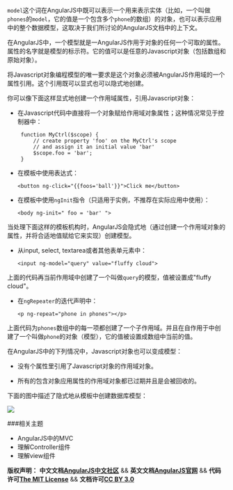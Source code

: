 `model`这个词在AngularJS中既可以表示一个用来表示实体（比如，一个叫做`phones`的`model`，它的值是一个包含多个`phone`的数组）的对象，也可以表示应用中的整个数据模型，这取决于我们所讨论的AngularJS文档中的上下文。

在AngularJS中，一个模型就是一AngularJS作用于对象的任何一个可取的属性。属性的名字就是模型的标示符。它的值可以是任意的Javascript对象（包括数组和原始对象）。

将Javascript对象编程模型的唯一要求是这个对象必须被AngularJS作用域的一个属性引用。这个引用既可以显式也可以隐式地创建。<!--more-->

你可以像下面这样显式地创建一个作用域属性，引用Javascript对象：

*  在Javascript代码中直接将一个对象赋给作用域对象属性；这种情况常见于控制器中：

		function MyCtrl($scope) {
			// create property 'foo' on the MyCtrl's scope
			// and assign it an initial value 'bar'
			$scope.foo = 'bar';
		}

*  在模板中使用表达式：

	`<button ng-click="{{foos='ball'}}">Click me</button>`

*  在模板中使用`ngInit`指令（只适用于实例，不推荐在实际应用中使用）：

	`<body ng-init=" foo = 'bar' ">`

当处理下面这样的模板机构时，AngularJS会隐式地（通过创建一个作用域对象的属性，并将合适地值赋给它来实现）创建模型。

*  从input, select, textarea或者其他表单元素中：
	
	`<input ng-model="query" value="fluffy cloud">`

上面的代码再当前作用域中创建了一个叫做`query`的模型，值被设置成"fluffy cloud"。

*  在`ngRepeater`的迭代声明中：

	`<p ng-repeat="phone in phones"></p>`


上面代码为`phones`数组中的每一项都创建了一个子作用域。并且在自作用于中创建了一个叫做`phone`的对象（模型），它的值被设置成数组中当前的值。

在AngularJS中的下列情况中，Javascript对象也可以变成模型：

*  没有个属性里引用了Javascript对象的作用域对象。

*  所有的包含对象应用属性的作用域对象都已过期并且是会被回收的。

下面的图中描述了隐式地从模板中创建数据库模型：

<img src="http://docs.angularjs.org/img/guide/about_model_final.png"/>

###相关主题
*  AngularJS中的MVC
*  理解Controller组件
*  理解view组件

<span class="doc-copyright">**版权声明：** **中文文档[AngularJS中文社区][]** && **英文文档[AngularJS官网][]** && **代码许可[The MIT License][]** && **文档许可[CC BY 3.0][]**</span>

 [AngularJS中文社区]: http://angularjs.cn/
 [AngularJS官网]: http://angularjs.org/
 [The MIT License]: http://baike.baidu.com/view/3159946.htm
 [CC BY 3.0]: http://creativecommons.org/licenses/by/3.0/deed.zh